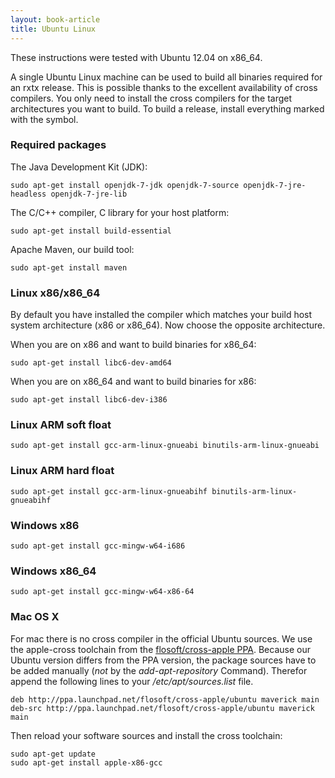 ```yaml
---
layout: book-article
title: Ubuntu Linux
---
```

<div class="alert alert-info">
  These instructions were tested with Ubuntu 12.04 on x86_64.
</div>

A single Ubuntu Linux machine can be used to build all binaries required for an rxtx release. This is possible thanks to the excellent availability of cross compilers. You only need to install the cross compilers for the target architectures you want to build. To build a release, install everything marked with the <i class="icon-th-large"></i> symbol.

### <i class="icon-th-large"></i> Required packages ###
The Java Development Kit (JDK):

    sudo apt-get install openjdk-7-jdk openjdk-7-source openjdk-7-jre-headless openjdk-7-jre-lib

The C/C++ compiler, C library for your host platform:

    sudo apt-get install build-essential

Apache Maven, our build tool:

    sudo apt-get install maven

### <i class="icon-th-large"></i> Linux x86/x86_64 ###
By default you have installed the compiler which matches your build host system architecture (x86 or x86_64). Now choose the opposite architecture.

When you are on x86 and want to build binaries for x86_64:

    sudo apt-get install libc6-dev-amd64

When you are on x86_64 and want to build binaries for x86:

    sudo apt-get install libc6-dev-i386

### Linux ARM soft float ###

    sudo apt-get install gcc-arm-linux-gnueabi binutils-arm-linux-gnueabi

### Linux ARM hard float ###

    sudo apt-get install gcc-arm-linux-gnueabihf binutils-arm-linux-gnueabihf

### <i class="icon-th-large"></i> Windows x86 ###

    sudo apt-get install gcc-mingw-w64-i686

### <i class="icon-th-large"></i> Windows x86_64 ###

    sudo apt-get install gcc-mingw-w64-x86-64

### <i class="icon-th-large"></i> Mac OS X ###
For mac there is no cross compiler in the official Ubuntu sources. We use the apple-cross toolchain from the [flosoft/cross-apple PPA](https://launchpad.net/~flosoft/+archive/cross-apple). Because our Ubuntu version differs from the PPA version, the package sources have to be added manually (*not* by the *add-apt-repository* Command). Therefor append the following lines to your */etc/apt/sources.list* file.

    deb http://ppa.launchpad.net/flosoft/cross-apple/ubuntu maverick main 
    deb-src http://ppa.launchpad.net/flosoft/cross-apple/ubuntu maverick main 

Then reload your software sources and install the cross toolchain:

    sudo apt-get update
    sudo apt-get install apple-x86-gcc


